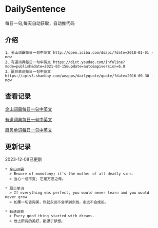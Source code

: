 # DailySentence

每日一句,每天自动获取，自动推代码

## 介绍

```
1、金山词霸每日一句中英文 http://open.iciba.com/dsapi/?date=2018-01-01 - now
2、有道词典每日一句中英文 https://dict.youdao.com/infoline?mode=publish&date=2021-03-15&update=auto&apiversion=6.0
3、扇贝单词每日一句中英文 https://apiv3.shanbay.com/weapps/dailyquote/quote/?date=2016-09-30 - now
```

## 查看记录

[金山词霸每日一句中英文](./data/iciba/)

[有道词典每日一句中英文](./data/youdao/)

[扇贝单词每日一句中英文](./data/shanbay/)

## 更新记录
2023-12-08已更新 
```
* 金山词霸
  > Beware of monotony; it's the mother of all deadly sins.
  > 当心一成不变; 它是万恶之母。

* 扇贝单词
  > If everything was perfect, you would never learn and you would never grow.
  > 如果一切皆完美，你就永远不会学到东西，永远不会成长。

* 有道词典
  > Every good thing started with dreams.
  > 世上所有的美好，都源于梦想。

```
